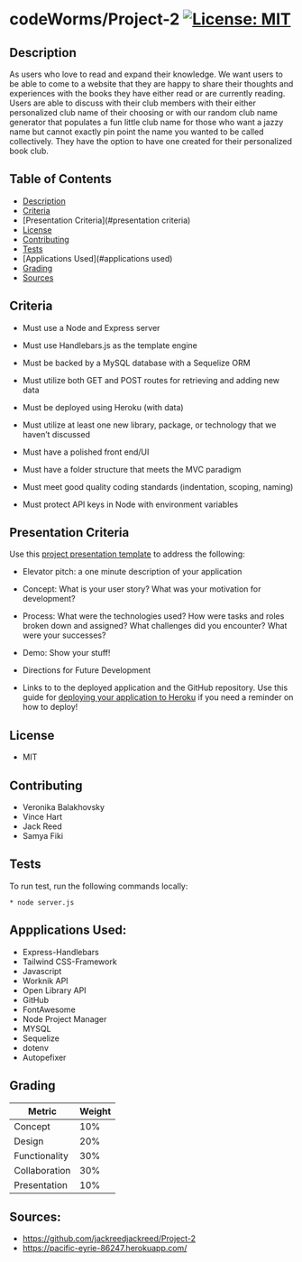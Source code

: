 
# codeWorms/Project-2 [![License: MIT](https://img.shields.io/badge/License-MIT-yellow.svg)](https://opensource.org/licenses/MIT)

## Description
As users who love to read and expand their knowledge. We want users to be able to come to a website that they are happy to share their thoughts and experiences with the books they have either read or are currently reading. Users are able to discuss with their club members with their either personalized club name of their choosing or with our random club name generator that populates a fun little club name for those who want a jazzy name but cannot exactly pin point the name you wanted to be called collectively. They have the option to have one created for their personalized book club.

## Table of Contents
* [Description](#description)
* [Criteria](#criteria)
* [Presentation Criteria](#presentation criteria)
* [License](#license)
* [Contributing](#contributing)
* [Tests](#tests)
* [Applications Used](#applications used)
* [Grading](#grading)
* [Sources](#sources)

## Criteria

* Must use a Node and Express server

* Must use Handlebars.js as the template engine

* Must be backed by a MySQL database with a Sequelize ORM

* Must utilize both GET and POST routes for retrieving and adding new data

* Must be deployed using Heroku (with data)

* Must utilize at least one new library, package, or technology that we haven’t discussed

* Must have a polished front end/UI

* Must have a folder structure that meets the MVC paradigm

* Must meet good quality coding standards (indentation, scoping, naming)

* Must protect API keys in Node with environment variables


## Presentation Criteria

Use this [project presentation template](https://docs.google.com/presentation/d/1_u8TKy5zW5UlrVQVnyDEZ0unGI2tjQPDEpA0FNuBKAw/edit?usp=sharing) to address the following: 

* Elevator pitch: a one minute description of your application

* Concept: What is your user story? What was your motivation for development?

* Process: What were the technologies used? How were tasks and roles broken down and assigned? What challenges did you encounter? What were your successes?

* Demo: Show your stuff!

* Directions for Future Development

* Links to to the deployed application and the GitHub repository. Use this guide for [deploying your application to Heroku](../04-Important/GitHubHerokuConnect.md) if you need a reminder on how to deploy!

## License

* MIT

## Contributing 

* Veronika Balakhovsky
* Vince Hart
* Jack Reed
* Samya Fiki

## Tests

To run test, run the following commands locally:

```
* node server.js 
```

## Appplications Used:
* Express-Handlebars
* Tailwind CSS-Framework
* Javascript
* Worknik API
* Open Library API
* GitHub
* FontAwesome
* Node Project Manager
* MYSQL
* Sequelize
* dotenv
* Autopefixer

## Grading 

| Metric        | Weight | 
| ---           | ---    |
| Concept       | 10%    |
| Design        | 20%    |
| Functionality | 30%    |
| Collaboration | 30%    |
| Presentation  | 10%    |

## Sources:
* https://github.com/jackreedjackreed/Project-2
* https://pacific-eyrie-86247.herokuapp.com/